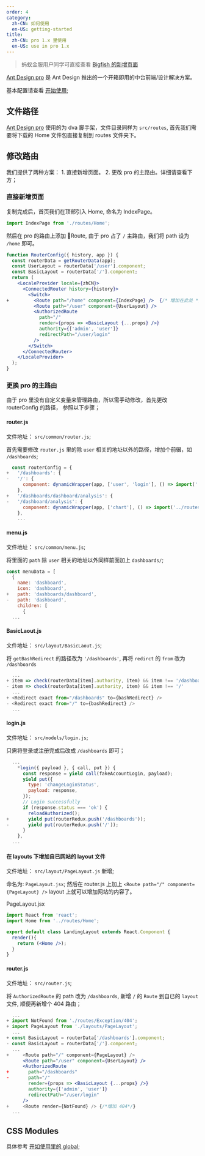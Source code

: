 ```yaml
---
order: 4
category:
  zh-CN: 如何使用
  en-US: getting-started
title: 
  zh-CN: pro 1.x 里使用
  en-US: use in pro 1.x
---
```


> 蚂蚁金服用户同学可直接查看 [Bigfish 的新增页面](https://docs.antfin.com/basement/bigfish/newpage)

[Ant Design pro](https://pro.ant.design) 是 Ant Design 推出的一个开箱即用的中台前端/设计解决方案。

基本配置请查看 [开始使用](docs/use/getting-started);

## 文件路径 

[Ant Design pro](https://pro.ant.design) 使用的为 dva 脚手架，文件目录同样为 `src/routes`, 首先我们需要将下载的 Home 文件包直接复制到 routes 文件夹下。

## 修改路由

我们提供了两种方案： 1. 直接新增页面。 2. 更改 pro 的主路由。详细请查看下方；

### 直接新增页面

复制完成后，首页我们在顶部引入 Home, 命名为 IndexPage。

```jsx
import IndexPage from './routes/Home';
```

然后在 pro 的路由上添加 Route, 由于 pro 占了 `/` 主路由，我们将 path 设为 `/home` 即可。

```jsx 
function RouterConfig({ history, app }) {
  const routerData = getRouterData(app);
  const UserLayout = routerData['/user'].component;
  const BasicLayout = routerData['/'].component;
  return (
    <LocaleProvider locale={zhCN}>
      <ConnectedRouter history={history}>
        <Switch>
+         <Route path="/home" component={IndexPage} />  {/* 增加在此处 */} 
          <Route path="/user" component={UserLayout} />
          <AuthorizedRoute
            path="/"
            render={props => <BasicLayout {...props} />}
            authority={['admin', 'user']}
            redirectPath="/user/login"
          />
        </Switch>
      </ConnectedRouter>
    </LocaleProvider>
  );
}
```
### 更换 pro 的主路由

由于 pro 里没有自定义变量来管理路由，所以需手动修改，首先更改 routerConfig 的路径， 参照以下步骤；

#### router.js

文件地址： `src/common/router.js`;

首先需要修改 `router.js` 里的除 `user` 相关的地址以外的路径，增加个前辍，如 `/dashboards`;
```jsx
  const routerConfig = {
+   '/dashboards': {
-   '/': {
      component: dynamicWrapper(app, ['user', 'login'], () => import('../layouts/BasicLayout')),
    },
+   '/dashboards/dashboard/analysis': {
-   '/dashboard/analysis': {
      component: dynamicWrapper(app, ['chart'], () => import('../routes/Dashboard/Analysis')),
    },
    ...
```

#### menu.js

文件地址： `src/common/menu.js`;

将里面的 `path` 除 `user` 相关的地址以外同样前面加上 `dashboards/`;

```jsx
const menuData = [
  {
    name: 'dashboard',
    icon: 'dashboard',
+   path: 'dashboards/dashboard',
-   path: 'dashboard',
    children: [
      {
  ...
```

#### BasicLaout.js

文件地址： `src/layout/BasicLaout.js`;

将 `getBashRedirect` 的路径改为 `'/dashboards'`, 再将 `redirct` 的 `from` 改为 `/dashboards`

```jsx
  ...
+ item => check(routerData[item].authority, item) && item !== '/dashboards'
- item => check(routerData[item].authority, item) && item !== '/'
  ...
+ <Redirect exact from="/dashboards" to={bashRedirect} />
- <Redirect exact from="/" to={bashRedirect} />
  ...
```

#### login.js

文件地址： `src/models/login.js`; 

只需将登录或注册完成后改成 `/dashboards` 即可；

```jsx
  ...
    *login({ payload }, { call, put }) {
      const response = yield call(fakeAccountLogin, payload);
      yield put({
        type: 'changeLoginStatus',
        payload: response,
      });
      // Login successfully
      if (response.status === 'ok') {
        reloadAuthorized();
+       yield put(routerRedux.push('/dashboards'));
-       yield put(routerRedux.push('/'));
      }
    },
  ...
```

#### 在 layouts 下增加自已网站的 layout 文件

文件地址： `src/layout/PageLayout.js` 新增;

命名为: `PageLayout.jsx`; 然后在 router.js 上加上 `<Route path="/" component={PageLayout} />`  layout 上就可以增加网站的内容了。

PageLayout.jsx

```jsx
import React from 'react';
import Home from '../routes/Home';

export default class LandingLayout extends React.Component {
  render(){
    return (<Home />);
  }
} 
```

#### router.js

文件地址： `src/router.js`;

将 `AuthorizedRoute` 的 path 改为 `/dashboards`, 新增 `/` 的 `Route` 到自已的 `layout` 文件, 顺便再新增个 404 路由； 

```jsx
  ...
+ import NotFound from './routes/Exception/404';
+ import PageLayout from './layouts/PageLayout';
  ...
+ const BasicLayout = routerData['/dashboards'].component;
- const BasicLayout = routerData['/'].component;  
  ...
+     <Route path="/" component={PageLayout} />
      <Route path="/user" component={UserLayout} />
      <AuthorizedRoute
+       path="/dashboards"
-       path="/"
        render={props => <BasicLayout {...props} />}
        authority={['admin', 'user']}
        redirectPath="/user/login"
      />
+     <Route render={NotFound} /> {/*增加 404*/}
  ...
```

## CSS Modules

具体参考 [开如使用里的 global](docs/use/getting-started#样式);